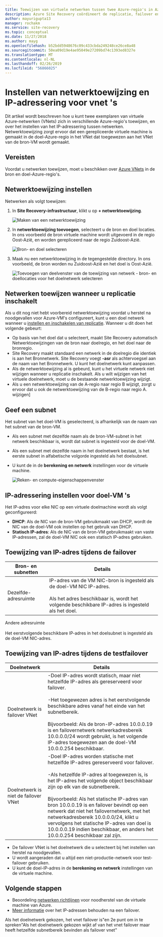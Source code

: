 ```yaml
---
title: Toewijzen van virtuele netwerken tussen twee Azure-regio's in Azure Site Recovery | Microsoft Docs
description: Azure Site Recovery coördineert de replicatie, failover en herstel van virtuele machines en fysieke servers. Meer informatie over failover naar Azure of naar een secundair datacenter.
author: mayurigupta13
manager: rochakm
ms.service: site-recovery
ms.topic: conceptual
ms.date: 11/27/2018
ms.author: mayg
ms.openlocfilehash: b52bdd5948676c09c433cbda249248ce26ce8a48
ms.sourcegitcommit: 50ea09d19e4ae95049e27209bd74c1393ed8327e
ms.translationtype: MT
ms.contentlocale: nl-NL
ms.lasthandoff: 02/26/2019
ms.locfileid: "56866025"
---
```

# <a name="set-up-network-mapping-and-ip-addressing-for-vnets"></a>Instellen van netwerktoewijzing en IP-adressering voor vnet 's

Dit artikel wordt beschreven hoe u kunt twee exemplaren van virtuele Azure-netwerken (VNets) zich in verschillende Azure-regio's toewijzen, en over het instellen van het IP-adressering tussen netwerken. Netwerktoewijzing zorgt ervoor dat een gerepliceerde virtuele machine is gemaakt in de doel-Azure-regio in het VNet dat toegewezen aan het VNet van de bron-VM wordt gemaakt.

## <a name="prerequisites"></a>Vereisten

Voordat u netwerken toewijzen, moet u beschikken over [Azure VNets](../virtual-network/virtual-networks-overview.md) in de bron en doel-Azure-regio's. 

## <a name="set-up-network-mapping"></a>Netwerktoewijzing instellen

Netwerken als volgt toewijzen:

1. In **Site Recovery-infrastructuur**, klikt u op **+ netwerktoewijzing**.

    ![ Maken van een netwerktoewijzing](./media/site-recovery-network-mapping-azure-to-azure/network-mapping1.png)

3. In **netwerktoewijzing toevoegen**, selecteert u de bron en doel locaties. In ons voorbeeld de bron virtuele machine wordt uitgevoerd in de regio Oost-Azië, en worden gerepliceerd naar de regio Zuidoost-Azië.

    ![Bron- en doel selecteren](./media/site-recovery-network-mapping-azure-to-azure/network-mapping2.png)
3. Maak nu een netwerktoewijzing in de tegengestelde directory. In ons voorbeeld, de bron worden nu Zuidoost-Azië en het doel is Oost-Azië.

    ![Toevoegen van deelvenster van de toewijzing van netwerk - bron- en doellocaties voor het doelnetwerk selecteren](./media/site-recovery-network-mapping-azure-to-azure/network-mapping3.png)


## <a name="map-networks-when-you-enable-replication"></a>Netwerken toewijzen wanneer u replicatie inschakelt

Als u dit nog niet hebt voorbereid netwerktoewijzing voordat u herstel na noodgevallen voor Azure-VM's configureert, kunt u een doel netwerk wanneer u [instellen en inschakelen van replicatie](azure-to-azure-how-to-enable-replication.md). Wanneer u dit doen het volgende gebeurt:

- Op basis van het doel dat u selecteert, maakt Site Recovery automatisch Netwerktoewijzingen van de bron naar doelregio, en het doel naar de bronregio.
- Site Recovery maakt standaard een netwerk in de doelregio die identiek is aan het Bronnetwerk. Site Recovery voegt **-asr** als achtervoegsel aan de naam van het Bronnetwerk. U kunt het doelnetwerk kunt aanpassen.
- Als de netwerktoewijzing al is gebeurd, kunt u het virtuele netwerk niet wijzigen wanneer u replicatie inschakelt. Als u wilt wijzigen van het virtuele doelnetwerk, moet u de bestaande netwerktoewijzing wijzigt.
- Als u een netwerktoewijzing van de A-regio naar regio B wijzigt, zorgt u ervoor dat u ook de netwerktoewijzing van de B-regio naar regio A. wijzigen]

## <a name="specify-a-subnet"></a>Geef een subnet

Het subnet van het doel-VM is geselecteerd, is afhankelijk van de naam van het subnet van de bron-VM.

- Als een subnet met dezelfde naam als de bron-VM-subnet in het netwerk beschikbaar is, wordt dat subnet is ingesteld voor de doel-VM.
- Als een subnet met dezelfde naam in het doelnetwerk bestaat, is het eerste subnet in alfabetische volgorde ingesteld als het doelsubnet.
- U kunt de in de **berekening en netwerk** instellingen voor de virtuele machine.

    ![Reken- en compute-eigenschappenvenster](./media/site-recovery-network-mapping-azure-to-azure/modify-subnet.png)


## <a name="set-up-ip-addressing-for-target-vms"></a>IP-adressering instellen voor doel-VM 's

Het IP-adres voor elke NIC op een virtuele doelmachine wordt als volgt geconfigureerd:

- **DHCP**: Als de NIC van de bron-VM gebruikmaakt van DHCP, wordt de NIC van de doel-VM ook instellen op het gebruik van DHCP.
- **Statisch IP-adres**: Als de NIC van de bron-VM gebruikmaakt van vaste IP-adressen, zal de doel-VM NIC ook een statisch IP-adres gebruiken.


## <a name="ip-address-assignment-during-failover"></a>Toewijzing van IP-adres tijdens de failover

**Bron- en subnetten** | **Details**
--- | ---
Dezelfde-adresruimte | IP-adres van de VM NIC-bron is ingesteld als de doel-VM NIC IP-adres.<br/><br/> Als het adres beschikbaar is, wordt het volgende beschikbare IP-adres is ingesteld als het doel.
Andere adresruimte<br/><br/> Het eerstvolgende beschikbare IP-adres in het doelsubnet is ingesteld als de doel-VM NIC-adres.



## <a name="ip-address-assignment-during-test-failover"></a>Toewijzing van IP-adres tijdens de testfailover

**Doelnetwerk** | **Details**
--- | ---
Doelnetwerk is failover VNet | -Doel IP-adres wordt statisch, maar niet hetzelfde IP-adres als gereserveerd voor failover.<br/><br/>  -Het toegewezen adres is het eerstvolgende beschikbare adres vanaf het einde van het subnetbereik.<br/><br/> Bijvoorbeeld: Als de bron-IP-adres 10.0.0.19 is en failovernetwerk netwerkadresbereik 10.0.0.0/24 wordt gebruikt, is het volgende IP-adres toegewezen aan de doel-VM 10.0.0.254 beschikbaar.
Doelnetwerk is niet de failover VNet | -Doel IP-adres worden statische met hetzelfde IP-adres gereserveerd voor failover.<br/><br/>  -Als hetzelfde IP-adres al toegewezen is, is het IP-adres het volgende object beschikbaar zijn op elk van de subnetbereik.<br/><br/> Bijvoorbeeld: Als het statische IP-adres van bron 10.0.0.19 is en failover bevindt op een netwerk dat niet het failovernetwerk, met het netwerkadresbereik 10.0.0.0/24, klikt u vervolgens het statische IP-adres van doel is 10.0.0.0.19 indien beschikbaar, en anders het 10.0.0.254 beschikbaar zal zijn.

- De failover VNet is het doelnetwerk die u selecteert bij het instellen van herstel na noodgevallen.
- U wordt aangeraden dat u altijd een niet-productie-netwerk voor test-failover gebruiken.
- U kunt de doel-IP-adres in de **berekening en netwerk** instellingen van de virtuele machine.


## <a name="next-steps"></a>Volgende stappen

- Beoordeling [netwerken richtlijnen](site-recovery-azure-to-azure-networking-guidance.md) voor noodherstel van de virtuele machine van Azure.
- [Meer informatie](site-recovery-retain-ip-azure-vm-failover.md) over het IP-adressen behouden na een failover.

Als het doelnetwerk gekozen, het vnet failover is"en 2e punt om in te spreken"Als het doelnetwerk gekozen wijkt af van het vnet failover maar heeft hetzelfde subnetbereik bevinden als failover vnet"